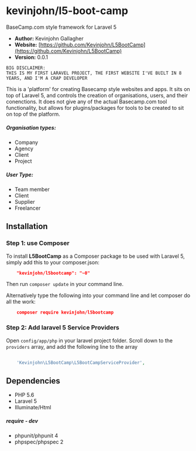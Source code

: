 # kevinjohn/l5-boot-camp
BaseCamp.com style framework for Laravel 5

- **Author:** Kevinjohn Gallagher
- **Website:** [https://github.com/Kevinjohn/L5BootCamp](https://github.com/Kevinjohn/L5BootCamp)
- **Version:** 0.0.1

```
BIG DISCLAIMER:
THIS IS MY FIRST LARAVEL PROJECT, THE FIRST WEBSITE I'VE BUILT IN 8 YEARS, AND I'M A CRAP DEVELOPER
```

This is a 'platform' for creating Basecamp style websites and apps. It sits on top of Laravel 5, and controls the creation of organisations, users, and their conenctions. It does not give any of the actual Basecamp.com tool functionality, but allows for plugins/packages for tools to be created to sit on top of the platform.

##### Organisation types: 	
* Company
* Agency
* Client
* Project

##### User Type:
* Team member
* Client
* Supplier
* Freelancer


## Installation

### Step 1: use Composer

To install **L5BootCamp** as a Composer package to be used with Laravel 5, simply add this to your composer.json:

```json
    "kevinjohn/l5bootcamp": "~0"
```
Then run ``` composer update ``` in your command line.

Alternatively type the following into your command line and let composer do all the work:

```json
    composer require kevinjohn/l5bootcamp
```

### Step 2: Add laravel 5 Service Providers

Open `config/app/php` in your laravel project folder.
Scroll down to the `providers` array, and add the following line to the array

```php

	'Kevinjohn\L5BootCamp\L5BootCampServiceProvider',
```


## Dependencies

*   PHP 5.6
*   Laravel 5
*   Illuminate/Html


##### require - dev

*   phpunit/phpunit     4
*   phpspec/phpspec     2
